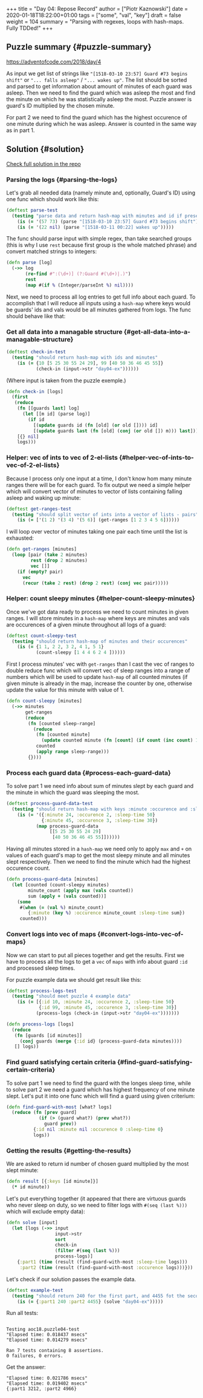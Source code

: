 +++
title = "Day 04: Repose Record"
author = ["Piotr Kaznowski"]
date = 2020-01-18T18:22:00+01:00
tags = ["some", "val", "key"]
draft = false
weight = 104
summary = "Parsing with regexes, loops with hash-maps. Fully TDDed!"
+++

## Puzzle summary {#puzzle-summary}

<https://adventofcode.com/2018/day/4>

As input we get list of strings like `"[1518-03-10 23:57] Guard #73 begins shift"` or `"... falls asleep"` / `"... wakes up"`. The list should be sorted and parsed to get information about amount of minutes of each guard was asleep. Then we need to find the guard which was asleep the most and find the minute on which he was statistically asleep the most. Puzzle answer is guard's ID multiplied by the chosen minute.

For part 2 we need to find the guard which has the highest occurence of one minute during which he was asleep. Answer is counted in the same way as in part 1.


## Solution {#solution}

[Check full solution in the repo](https://gitlab.com/pkaznowski/aoc18/blob/master/src/aoc18/puzzle04.clj)


### Parsing the logs {#parsing-the-logs}

Let's grab all needed data (namely minute and, optionally, Guard's ID) using one func which should work like this:

<a id="code-snippet--day04-parse-test"></a>
```clojure
(deftest parse-test
  (testing "parse data and return hash-map with minutes and id if present"
    (is (= '(57 73) (parse "[1518-03-10 23:57] Guard #73 begins shift")))
    (is (= '(22 nil) (parse "[1518-03-11 00:22] wakes up")))))
```

The func should parse input with simple regex, than take searched groups (this is why I use `rest` because first group is the whole matched phrase) and convert matched strings to integers:

<a id="code-snippet--day04-parse"></a>
```clojure
(defn parse [log]
  (->> log
       (re-find #":(\d+)] (?:Guard #(\d+)|.)")
       rest
       (map #(if % (Integer/parseInt %) nil))))
```

Next, we need to process all log entries to get full info about each guard.
To accomplish that I will reduce all inputs using a `hash-map` where keys would be guards' ids and vals would be all minutes gathered from logs. The func should behave like that:


### Get all data into a managable structure {#get-all-data-into-a-managable-structure}

<a id="code-snippet--day04-check-in-test"></a>
```clojure
(deftest check-in-test
  (testing "should return hash-map with ids and minutes"
    (is (= {10 [5 25 30 55 24 29], 99 [40 50 36 46 45 55]}
           (check-in (input->str "day04-ex"))))))
```

(Where input is taken from the puzzle exemple.)

<a id="code-snippet--day04-check-in"></a>
```clojure
(defn check-in [logs]
  (first
   (reduce
    (fn [[guards last] log]
      (let [[m id] (parse log)]
        (if id
          [(update guards id (fn [old] (or old []))) id]
          [(update guards last (fn [old] (conj (or old []) m))) last])))
    [{} nil]
    logs)))
```


### Helper: vec of ints to vec of 2-el-lists {#helper-vec-of-ints-to-vec-of-2-el-lists}

Because I process only one input at a time, I don't know hom many minute ranges there will be for each guard. To fix output we need a simple helper which will convert vector of minutes to vector of lists containing falling asleep and waking up minute:

```clojure
(deftest get-ranges-test
  (testing "should split vector of ints into a vector of lists - pairs"
    (is (= ['(1 2) '(3 4) '(5 6)] (get-ranges [1 2 3 4 5 6])))))
```

I will loop over vector of minutes taking one pair each time until the list is exhausted:

<a id="code-snippet--day04-ranges"></a>
```clojure
(defn get-ranges [minutes]
  (loop [pair (take 2 minutes)
         rest (drop 2 minutes)
         vec []]
    (if (empty? pair)
      vec
      (recur (take 2 rest) (drop 2 rest) (conj vec pair)))))
```


### Helper: count sleepy minutes {#helper-count-sleepy-minutes}

Once we've got data ready to process we need to count minutes in given ranges. I will store minutes in a `hash-map` where keys are minutes and vals are occurences of a given minute throughout all logs of a guard:

<a id="code-snippet--day04-count-sleepy-test"></a>
```clojure
(deftest count-sleepy-test
  (testing "should return hash-map of minutes and their occurences"
    (is (= {1 1, 2 2, 3 2, 4 1, 5 1}
           (count-sleepy [1 4 4 6 2 4 ])))))
```

First I process minutes' vec with `get-ranges` than I cast the vec of ranges to double reduce func which will convert vec of sleep ranges into a range of numbers which will be used to update `hash-map` of all counted minutes (if given minute is already in the map, increase the counter by one, otherwise update the value for this minute with value of 1.

<a id="code-snippet--day04-count-sleepy"></a>
```clojure
(defn count-sleepy [minutes]
  (->> minutes
       get-ranges
       (reduce
        (fn [counted sleep-range]
          (reduce
           (fn [counted minute]
             (update counted minute (fn [count] (if count (inc count) 1))))
           counted
           (apply range sleep-range)))
        {})))
```


### Process each guard data {#process-each-guard-data}

To solve part 1 we need info about sum of minutes slept by each guard and the minute in which the guard was sleeping the most.

```clojure
(deftest process-guard-data-test
  (testing "should return hash-map with keys :minute :occurence and :sleep-time"
    (is (= '({:minute 24, :occurence 2, :sleep-time 50}
             {:minute 45, :occurence 3, :sleep-time 30})
           (map process-guard-data
                [[5 25 30 55 24 29]
                 [40 50 36 46 45 55]])))))
```

Having all minutes stored in a `hash-map` we need only to apply `max` and `+` on values of each guard's map to get the most sleepy minute and all minutes slept respectively. Then we need to find the minute which had the highest occurence count.

<a id="code-snippet--day04-find-max-min"></a>
```clojure
(defn process-guard-data [minutes]
  (let [counted (count-sleepy minutes)
        minute_count (apply max (vals counted))
        sum (apply + (vals counted))]
    (some
     #(when (= (val %) minute_count)
        {:minute (key %) :occurence minute_count :sleep-time sum})
     counted)))
```


### Convert logs into vec of maps {#convert-logs-into-vec-of-maps}

Now we can start to put all pieces together and get the results.
First we have to process all the logs to get a `vec` of `maps` with info about guard `:id` and processed sleep times.

For puzzle example data we should get result like this:

<a id="code-snippet--day04-process-logs-test"></a>
```clojure
(deftest process-logs-test
  (testing "should meet puzzle 4 example data"
    (is (= [{:id 10, :minute 24, :occurence 2, :sleep-time 50}
            {:id 99, :minute 45, :occurence 3, :sleep-time 30}]
           (process-logs (check-in (input->str "day04-ex")))))))
```

<a id="code-snippet--day04-process-logs"></a>
```clojure
(defn process-logs [logs]
  (reduce
   (fn [guards [id minutes]]
     (conj guards (merge {:id id} (process-guard-data minutes))))
   [] logs))
```


### Find guard satisfying certain criteria {#find-guard-satisfying-certain-criteria}

To solve part 1 we need to find the guard with the longes sleep time, while to solve part 2 we need a guard which has highest frequency of one minute slept. Let's put it into one func which will find a guard using given criterium:

<a id="code-snippet--day04-find-guard-with-most"></a>
```clojure
(defn find-guard-with-most [what? logs]
  (reduce (fn [prev guard]
            (if (> (guard what?) (prev what?))
              guard prev))
          {:id nil :minute nil :occurence 0 :sleep-time 0}
          logs))
```


### Getting the results {#getting-the-results}

We are asked to return id number of chosen guard multiplied by the most slept minute:

<a id="code-snippet--day04-result"></a>
```clojure
(defn result [{:keys [id minute]}]
  (* id minute))
```

Let's put everything together (it appeared that there are virtuous guards who never sleep on duty, so we need to filter logs with `#(seq (last %)))` which will exclude empty data):

<a id="code-snippet--day04-solve"></a>
```clojure
(defn solve [input]
  (let [logs (->> input
                  input->str
                  sort
                  check-in
                  (filter #(seq (last %)))
                  process-logs)]
    {:part1 (time (result (find-guard-with-most :sleep-time logs)))
     :part2 (time (result (find-guard-with-most :occurence logs)))}))
```

Let's check if our solution passes the example data.

<a id="code-snippet--day04-example-test"></a>
```clojure
(deftest example-test
  (testing "should return 240 for the first part, and 4455 fot the second"
    (is (= {:part1 240 :part2 4455} (solve "day04-ex")))))
```

Run all tests:

```text

Testing aoc18.puzzle04-test
"Elapsed time: 0.018437 msecs"
"Elapsed time: 0.014279 msecs"

Ran 7 tests containing 8 assertions.
0 failures, 0 errors.
```

Get the answer:

```text
"Elapsed time: 0.021786 msecs"
"Elapsed time: 0.019402 msecs"
{:part1 3212, :part2 4966}
```
